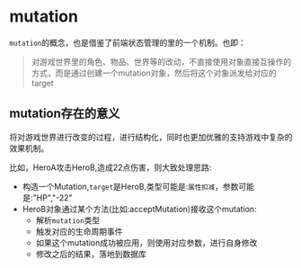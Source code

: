 # mutation

`mutation`的概念，也是借鉴了前端状态管理的里的一个机制。也即：

> 对游戏世界里的角色、物品、世界等的改动，不直接使用对象直接互操作的方式，而是通过创建一个mutation对象，然后将这个对象派发给对应的target

## mutation存在的意义

将对游戏世界进行改变的过程，进行结构化，同时也更加优雅的支持游戏中复杂的效果机制。

比如，HeroA攻击HeroB,造成22点伤害，则大致处理思路:

- 构造一个Mutation,`target`是HeroB,类型可能是:`属性扣减`，参数可能是:"HP","-22"
- HeroB对象通过某个方法(比如:acceptMutation)接收这个mutation:
    - 解析`mutation`类型
    - 触发对应的生命周期事件
    - 如果这个mutation成功被应用，则使用对应参数，进行自身修改
    - 修改之后的结果，落地到数据库